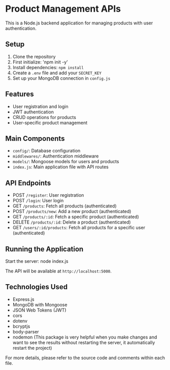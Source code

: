 # Product Management APIs

This is a Node.js backend application for managing products with user authentication.

## Setup

1. Clone the repository
2. First initialize: 'npm init -y'
3. Install dependencies: `npm install`
4. Create a `.env` file and add your `SECRET_KEY`
5. Set up your MongoDB connection in `config.js`

## Features

- User registration and login
- JWT authentication
- CRUD operations for products
- User-specific product management

## Main Components

- `config/`: Database configuration
- `middlewares/`: Authentication middleware
- `models/`: Mongoose models for users and products
- `index.js`: Main application file with API routes

## API Endpoints

- POST `/register`: User registration
- POST `/login`: User login
- GET `/products`: Fetch all products (authenticated)
- POST `/products/new`: Add a new product (authenticated)
- GET `/products/:id`: Fetch a specific product (authenticated)
- DELETE `/products/:id`: Delete a product (authenticated)
- GET `/users/:id/products`: Fetch all products for a specific user (authenticated)

## Running the Application

Start the server: node index.js

The API will be available at `http://localhost:5000`.

## Technologies Used

- Express.js
- MongoDB with Mongoose
- JSON Web Tokens (JWT)
- cors
- dotenv
- bcryptjs
- body-parser
- nodemon (This package is very helpful when you make changes and want to see the results without restarting the server, it automatically restart the project)

For more details, please refer to the source code and comments within each file.
